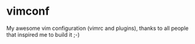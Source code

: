 vimconf
=======

My awesome vim configuration (vimrc and plugins), thanks to all people that inspired me to build it ;-)
